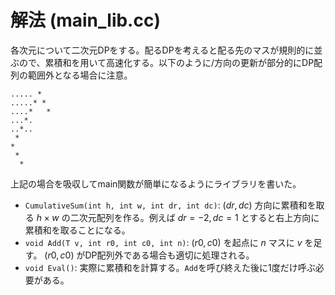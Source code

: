 # 解法 (main_lib.cc)

各次元について二次元DPをする。配るDPを考えると配る先のマスが規則的に並ぶので、累積和を用いて高速化する。以下のように/方向の更新が部分的にDP配列の範囲外となる場合に注意。

```
..... *
.....* *
....*   *
...*.
..*..
 *
*
 *
  *
```

上記の場合を吸収してmain関数が簡単になるようにライブラリを書いた。

* `CumulativeSum(int h, int w, int dr, int dc)`: $(dr, dc)$ 方向に累積和を取る $h \times w$ の二次元配列を作る。例えば $dr=-2, dc=1$ とすると右上方向に累積和を取ることになる。
* `void Add(T v, int r0, int c0, int n)`: $(r0, c0)$ を起点に $n$ マスに $v$ を足す。 $(r0, c0)$ がDP配列外である場合も適切に処理される。
* `void Eval()`: 実際に累積和を計算する。`Add`を呼び終えた後に1度だけ呼ぶ必要がある。
